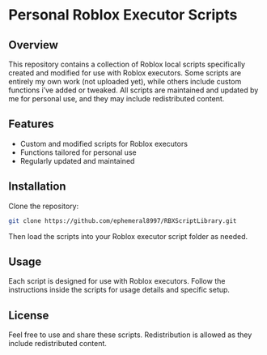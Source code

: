# Personal Roblox Executor Scripts

## Overview

This repository contains a collection of Roblox local scripts specifically created and modified for use with Roblox executors.
Some scripts are entirely my own work (not uploaded yet), while others include custom functions i’ve added or tweaked.
All scripts are maintained and updated by me for personal use, and they may include redistributed content.

## Features  

- Custom and modified scripts for Roblox executors  
- Functions tailored for personal use  
- Regularly updated and maintained

## Installation  

Clone the repository:

```bash
git clone https://github.com/ephemeral8997/RBXScriptLibrary.git
```

Then load the scripts into your Roblox executor script folder as needed.

## Usage

Each script is designed for use with Roblox executors. Follow the instructions inside the scripts for usage details and specific setup.

## License

Feel free to use and share these scripts. Redistribution is allowed as they include redistributed content.
